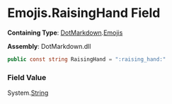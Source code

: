 # Emojis\.RaisingHand Field

**Containing Type**: [DotMarkdown](../../README.md)\.[Emojis](../README.md)

**Assembly**: DotMarkdown\.dll

```csharp
public const string RaisingHand = ":raising_hand:"
```

### Field Value

System\.[String](https://docs.microsoft.com/en-us/dotnet/api/system.string)